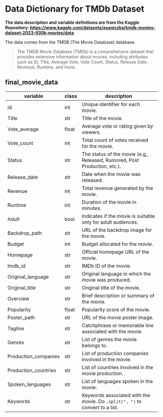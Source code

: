 # Data Dictionary for TMDb Dataset

**The data description and variable definitions are from the Kaggle Repository: https://www.kaggle.com/datasets/asaniczka/tmdb-movies-dataset-2023-930k-movies/data**

The data comes from the TMDB (The Movie Database) database.

> The TMDB Movie Database (TMDb) is a comprehensive dataset that provides extensive information about movies, including attributes such as ID, Title, Average Vote, Vote Count, Status, Release Date, Revenue, Runtime, and more.

## final_movie_data

| variable               | class  | description                                                                                                                 |
|------------------------|--------|-----------------------------------------------------------------------------------------------------------------------------|
| id                     | int    | Unique identifier for each movie.                                                                                           |
| Title                  | str    | Title of the movie.                                                                                                         |
| Vote_average           | float  | Average vote or rating given by viewers.                                                                                    |
| Vote_count             | int    | Total count of votes received for the movie.                                                                                |
| Status                 | str    | The status of the movie (e.g., Released, Rumored, Post Production, etc.).                                                   |
| Release_date           | str    | Date when the movie was released.                                                                                           |
| Revenue                | int    | Total revenue generated by the movie.                                                                                       |
| Runtime                | int    | Duration of the movie in minutes.                                                                                           |
| Adult                  | bool   | Indicates if the movie is suitable only for adult audiences.                                                                |
| Backdrop_path          | str    | URL of the backdrop image for the movie.                                                                                    |
| Budget                 | int    | Budget allocated for the movie.                                                                                             |
| Homepage               | str    | Official homepage URL of the movie.                                                                                        |
| Imdb_id                | str    | IMDb ID of the movie.                                                                                                       |
| Original_language      | str    | Original language in which the movie was produced.                                                                          |
| Original_title         | str    | Original title of the movie.                                                                                               |
| Overview               | str    | Brief description or summary of the movie.                                                                                 |
| Popularity             | float  | Popularity score of the movie.                                                                                              |
| Poster_path            | str    | URL of the movie poster image.                                                                                             |
| Tagline                | str    | Catchphrase or memorable line associated with the movie.                                                                    |
| Genres                 | str    | List of genres the movie belongs to.                                                                                        |
| Production_companies   | str    | List of production companies involved in the movie.                                                                         |
| Production_countries   | str    | List of countries involved in the movie production.                                                                         |
| Spoken_languages       | str    | List of languages spoken in the movie.                                                                                      |
| Keywords               | str    | Keywords associated with the movie. Do `.split(", ")` to convert to a list.                                                 |


